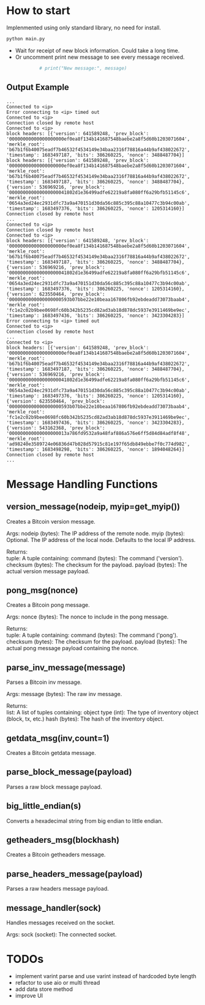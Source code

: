 # How to start
Implenmented using only standard library, no need for install.

```sh
python main.py
```

* Wait for receipt of new block information. Could take a long time.
* Or uncomment print new message to see every message received.
```py
            # print("New message:", message)
```
## Output Example
```
...
Connected to <ip>
Error connecting to <ip> timed out
Connected to <ip>
Connection closed by remote host
Connected to <ip>
block headers: [{'version': 641589248, 'prev_block': '00000000000000000000ef0ea8f134b141687548baebe2a8f5d60b1203071604', 'merkle_root': 'b67b1f6b40075eadf7b46532f4534149e34baa2316f78816a44b9af438022672', 'timestamp': 1683497187, 'bits': 386260225, 'nonce': 3488487704}]
block headers: [{'version': 641589248, 'prev_block': '00000000000000000000ef0ea8f134b141687548baebe2a8f5d60b1203071604', 'merkle_root': 'b67b1f6b40075eadf7b46532f4534149e34baa2316f78816a44b9af438022672', 'timestamp': 1683497187, 'bits': 386260225, 'nonce': 3488487704}, {'version': 536969216, 'prev_block': '000000000000000000041802d1e36499adfe62219a8fa080ff6a29bfb51145c6', 'merkle_root': '0654a3ed24ec2931dfc73a9a470151d30da56c885c395c88a10477c3b94c00ab', 'timestamp': 1683497376, 'bits': 386260225, 'nonce': 1205314160}]
Connection closed by remote host
...
Connected to <ip>
Connection closed by remote host
Connected to <ip>
block headers: [{'version': 641589248, 'prev_block': '00000000000000000000ef0ea8f134b141687548baebe2a8f5d60b1203071604', 'merkle_root': 'b67b1f6b40075eadf7b46532f4534149e34baa2316f78816a44b9af438022672', 'timestamp': 1683497187, 'bits': 386260225, 'nonce': 3488487704}, {'version': 536969216, 'prev_block': '000000000000000000041802d1e36499adfe62219a8fa080ff6a29bfb51145c6', 'merkle_root': '0654a3ed24ec2931dfc73a9a470151d30da56c885c395c88a10477c3b94c00ab', 'timestamp': 1683497376, 'bits': 386260225, 'nonce': 1205314160}, {'version': 623550464, 'prev_block': '0000000000000000000593b07bbe22e10beaa167806fb92ebdeadd73073baab4', 'merkle_root': 'fc1e2c02b9bee0698fc60b342b5235cd82ad3ab18d878dc5937e3911469be9ec', 'timestamp': 1683497436, 'bits': 386260225, 'nonce': 3423304283}]
Error connecting to <ip> timed out
Connected to <ip>
Connection closed by remote host
...
Connected to <ip>
block headers: [{'version': 641589248, 'prev_block': '00000000000000000000ef0ea8f134b141687548baebe2a8f5d60b1203071604', 'merkle_root': 'b67b1f6b40075eadf7b46532f4534149e34baa2316f78816a44b9af438022672', 'timestamp': 1683497187, 'bits': 386260225, 'nonce': 3488487704}, {'version': 536969216, 'prev_block': '000000000000000000041802d1e36499adfe62219a8fa080ff6a29bfb51145c6', 'merkle_root': '0654a3ed24ec2931dfc73a9a470151d30da56c885c395c88a10477c3b94c00ab', 'timestamp': 1683497376, 'bits': 386260225, 'nonce': 1205314160}, {'version': 623550464, 'prev_block': '0000000000000000000593b07bbe22e10beaa167806fb92ebdeadd73073baab4', 'merkle_root': 'fc1e2c02b9bee0698fc60b342b5235cd82ad3ab18d878dc5937e3911469be9ec', 'timestamp': 1683497436, 'bits': 386260225, 'nonce': 3423304283}, {'version': 543162368, 'prev_block': '000000000000000000013a786fd9532a9a48faf886a576e6ff5d84d84adf8f48', 'merkle_root': 'ad98240e3589724e06836d47b028d57915c81e197f65db849ebbe7f0c774d982', 'timestamp': 1683498298, 'bits': 386260225, 'nonce': 1894048264}]
Connection closed by remote host
...
```



# Message Handling Functions
## version_message(nodeip, myip=get_myip())
Creates a Bitcoin version message.

Args: 
nodeip (bytes): The IP address of the remote node. 
myip (bytes): Optional. The IP address of the local node. Defaults to the local IP address.

Returns:  
tuple: A tuple containing: 
command (bytes): The command ('version'). 
checksum (bytes): The checksum for the payload. 
payload (bytes): The actual version message payload.
## pong_msg(nonce)
Creates a Bitcoin pong message. 

Args: 
nonce (bytes): The nonce to include in the pong message.

Returns:  
tuple: A tuple containing: 
command (bytes): The command ('pong'). 
checksum (bytes): The checksum for the payload. 
payload (bytes): The actual pong message payload containing the nonce.
## parse_inv_message(message)
Parses a Bitcoin inv message.

Args: 
message (bytes): The raw inv message. 

Returns:  
list: A list of tuples containing: 
object type (int): The type of inventory object (block, tx, etc.) 
hash (bytes): The hash of the inventory object.
## getdata_msg(inv,count=1)
Creates a Bitcoin getdata message. 

## parse_block_message(payload)
Parses a raw block message payload.

## big_little_endian(s)
Converts a hexadecimal string from big endian to little endian.  

## getheaders_msg(blockhash)
Creates a Bitcoin getheaders message.

## parse_headers_message(payload) 
Parses a raw headers message payload.

## message_handler(sock)
Handles messages received on the socket.

Args: 
sock (socket): The connected socket.

# TODOs
* implement varint parse and use varint instead of hardcoded byte length
* refactor to use aio or multi thread
* add data store method
* improve UI
